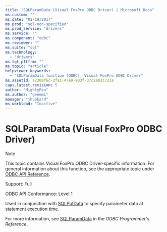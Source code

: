 ```yaml
---
title: "SQLParamData (Visual FoxPro ODBC Driver) | Microsoft Docs"
ms.custom: ""
ms.date: "01/19/2017"
ms.prod: "sql-non-specified"
ms.prod_service: "drivers"
ms.service: ""
ms.component: "odbc"
ms.reviewer: ""
ms.suite: "sql"
ms.technology: 
  - "drivers"
ms.tgt_pltfrm: ""
ms.topic: "article"
helpviewer_keywords: 
  - "SQLParamData function [ODBC], Visual FoxPro ODBC Driver"
ms.assetid: a2308f6c-2fa1-47e9-903f-37c2a03c723a
caps.latest.revision: 5
author: "MightyPen"
ms.author: "genemi"
manager: "jhubbard"
ms.workload: "Inactive"
---
```

# SQLParamData (Visual FoxPro ODBC Driver)
> [!NOTE]  
>  This topic contains Visual FoxPro ODBC Driver-specific information. For general information about this function, see the appropriate topic under [ODBC API Reference](../../odbc/reference/syntax/odbc-api-reference.md).  
  
 Support: Full  
  
 ODBC API Conformance: Level 1  
  
 Used in conjunction with [SQLPutData](../../odbc/microsoft/sqlputdata-visual-foxpro-odbc-driver.md) to specify parameter data at statement execution time.  
  
 For more information, see [SQLParamData](../../odbc/reference/syntax/sqlparamdata-function.md) in the *ODBC Programmer's Reference*.
